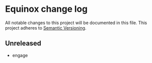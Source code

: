 # Equinox change log

All notable changes to this project will be documented in this file.
This project adheres to [Semantic Versioning](http://semver.org/).

## Unreleased
* engage
